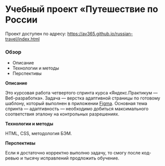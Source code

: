 # Учебный проект «Путешествие по России

Проект доступен по адресу: https://av365.github.io/russian-travel/index.html

### Обзор

* Описание
* Технологии и методы
* Перспективы


**Описание**

Это курсовая работа четвертого спринта курса «Яндекс.Практикум — Веб-разработка». Задача — верстка адаптивной страницы по готовому шаблону, который выполнен в приложении [Figma](https://www.figma.com/). Основная тема спринта — адаптивность — необходимо добиться максимального соответствия эталону на контрольных разрешениях.

**Технологии и методы**

HTML, CSS, методология БЭМ.

**Перспективы**

Если я достаточно корректно выполню задачу, то смогу после код-ревью и тысячу исправлений продложить обучение. 
